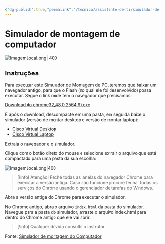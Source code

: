 ```yaml
---
{"dg-publish":true,"permalink":"/tecnico/assistente-de-ti/simulador-de-montagem/","title":"Simulador de montagem","metatags":{"description":"Simulando a montagem de computadores"},"tags":["Aulas","Assistente-de-TI","Senac"],"noteIcon":2,"updated":"2025-05-01T08:25:06.093-03:00"}
---
```



# Simulador de montagem de computador

![ImagemLocal.png| 400](https://sway.cloud.microsoft/s/UEui1GjwEgTs9dfY/images/FgeyBf08LoDyvy?quality=1074&allowAnimation=true)

## Instruções

Para executar este Simulador de Montagem de PC, teremos que baixar um navegador antigo, para que o Flash (no qual ele foi desenvolvido) possa executar. Segue o link onde tem o navegador que precisamos:

[Download do chrome32_48.0.2564.97.exe](https://www.slimjet.com/chrome/download-chrome.php?file=win%2Fchrome32_48.0.2564.97.exe)

E após o download, descompacte em uma pasta, em seguida baixe o simulador (versão de montar desktop e versão de montar laptop):

- [Cisco Virtual Desktop](https://archive.org/details/cisco-it-essentials-virtual-desktop)
- [Cisco Virtual Laptop](https://archive.org/details/laptop_202008)



Extraia o navegador e o simulador.

Clique com o botão direto do mouse e selecione extrair o arquivo que está compactado para uma pasta da sua escolha:

![ImagemLocal.png|400](https://sway.cloud.microsoft/s/UEui1GjwEgTs9dfY/images/kln0yHqZc8c7n6?quality=360&allowAnimation=true)

>[!info] Atenção! 
>Feche todas as janelas do navegador Chrome para executar a versão antiga.
>Caso não funcione procure fechar todas os serviços do Chrome usando o gerenciador de tarefas do Windows. 

Abra a versão antiga do Chrome para executar o simulador.

No Chrome antigo, abra o arquivo `index.html` da pasta do simulador. Navegue para a pasta do simulador, arraste o arquivo index.html para dentro do Chrome antigo que ele vai abrir.

>[!info] Qualquer dúvida consulte o instrutor.

Fonte: [Simulador de montagem do Computador](https://sway.cloud.microsoft/UEui1GjwEgTs9dfY?ref=Link)
